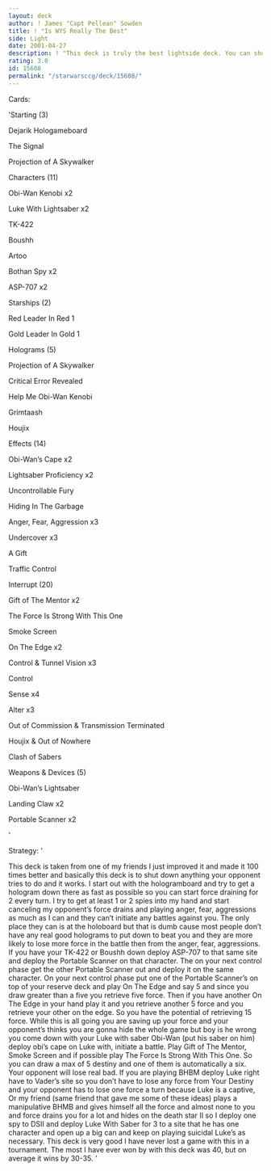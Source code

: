 ```yaml
---
layout: deck
author: ! James "Capt Pellean" Sowden
title: ! "Is WYS Really The Best"
side: Light
date: 2001-04-27
description: ! "This deck is truly the best lightside deck. You can shut down anything your oppent does and win big"
rating: 3.0
id: 15608
permalink: "/starwarsccg/deck/15608/"
---
```

Cards: 

'Starting (3)


Dejarik Hologameboard 

The Signal

Projection of A Skywalker


Characters (11)


Obi-Wan Kenobi x2

Luke With Lightsaber x2

TK-422

Boushh

Artoo

Bothan Spy x2

ASP-707 x2


Starships (2)


Red Leader In Red 1

Gold Leader In Gold 1


Holograms (5)


Projection of A Skywalker

Critical Error Revealed 

Help Me Obi-Wan Kenobi

Grimtaash

Houjix


Effects (14)


Obi-Wan’s Cape x2

Lightsaber Proficiency x2

Uncontrollable Fury

Hiding In The Garbage

Anger, Fear, Aggression x3

Undercover x3

A Gift

Traffic Control


Interrupt (20)


Gift of The Mentor x2

The Force Is Strong With This One

Smoke Screen

On The Edge x2

Control & Tunnel Vision x3

Control

Sense x4

Alter x3

Out of Commission & Transmission Terminated 

Houjix & Out of Nowhere

Clash of Sabers


Weapons & Devices (5)


Obi-Wan’s Lightsaber

Landing Claw x2

Portable Scanner x2

'

Strategy: '

This deck is taken from one of my friends I just improved it and made it 100 times better and basically this deck is to shut down anything your opponent tries to do and it works. I start out with the hologramboard and try to get a hologram down there as fast as possible so you can start force draining for 2 every turn. I try to get at least 1 or 2 spies into my hand and start canceling my opponent’s force drains and playing anger, fear, aggressions as much as I can and they can’t initiate any battles against you. The only place they can is at the holoboard but that is dumb cause most people don’t have any real good holograms to put down to beat you and they are more likely to lose more force in the battle then from the anger, fear, aggressions. If you have your TK-422 or Boushh down deploy ASP-707 to that same site and deploy the Portable Scanner on that character. The on your next control phase get the other Portable Scanner out and deploy it on the same character. On your next control phase put one of the Portable Scanner’s on top of your reserve deck and play On The Edge and say 5 and since you draw greater than a five you retrieve five force. Then if you have another On The Edge in your hand play it and you retrieve another 5 force and you retrieve your other on the edge. So you have the potential of retrieving 15 force. While this is all going you are saving up your force and your opponent’s thinks you are gonna hide the whole game but boy is he wrong you come down with your Luke with saber Obi-Wan (put his saber on him) deploy obi’s cape on Luke with, initiate a battle. Play Gift of The Mentor, Smoke Screen and if possible play The Force Is Strong With This One. So you can draw a max of 5 destiny and one of them is automatically a six. Your opponent will lose real bad. If you are playing BHBM deploy Luke right have to Vader’s site so you don’t have to lose any force from Your Destiny and your opponent has to lose one force a turn because Luke is a captive, Or my friend (same friend that gave me some of these ideas) plays a manipulative BHMB and gives himself all the force and almost none to you and force drains you for a lot and hides on the death star II so I deploy one spy to DSII and deploy Luke With Saber for 3 to a site that he has one character and open up a big can and keep on playing suicidal Luke’s as necessary. This deck is very good I have never lost a game with this in a tournament. The most I have ever won by with this deck was 40, but on average it wins by 30-35.  '
